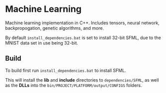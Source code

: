 # Machine Learning

Machine learning implementation in C++. Includes tensors, neural network, backpropogation, genetic algorithms, and more.

By default `install_dependencies.bat` is set to install 32-bit SFML, due to the MNIST data set in use being 32-bit.

## Build

To build first run `install_dependencies.bat` to install SFML.

This will install the **lib** and **include** directories to `dependencies/SFML`, as well as the **DLLs** into the `bin/PROJECT/PLATFORM/output/CONFIGS` folders.
